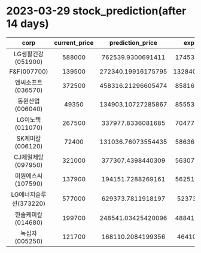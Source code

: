 # 2023-03-29 stock_prediction(after 14 days)

|   corp   |   current_price   |   prediction_price   |   expected_profit   |
|:--------:|:-----------------:|:--------------------:|:-------------------:|
|LG생활건강(051900)|588000|762539.9300691411|174539.9300691411|
|F&F(007700)|139500|272340.19916175795|132840.19916175795|
|엔씨소프트(036570)|372500|458316.21296605474|85816.21296605474|
|동원산업(006040)|49350|134903.10727285867|85553.10727285867|
|LG이노텍(011070)|267500|337977.8336081685|70477.83360816853|
|SK케미칼(006120)|72400|131036.76073554435|58636.76073554435|
|CJ제일제당(097950)|321000|377307.4398440309|56307.43984403089|
|미원에스씨(107590)|137900|194151.7288269161|56251.72882691611|
|LG에너지솔루션(373220)|577000|629373.7811918197|52373.7811918197|
|한솔케미칼(014680)|199700|248541.03425420096|48841.03425420096|
|녹십자(005250)|121700|168110.2084199356|46410.2084199356|
